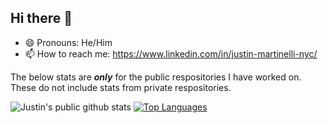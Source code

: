 ## Hi there 👋


- 😄 Pronouns: He/Him
- 📫 How to reach me: https://www.linkedin.com/in/justin-martinelli-nyc/



The below stats are ***only*** for the public respositories I have worked on. These do not include stats from private respositories. 

![Justin's public github stats](https://github-readme-stats.vercel.app/api?username=justinm-nyc&count_private=true&theme=gotham)
[![Top Languages](https://github-readme-stats.vercel.app/api/top-langs/?username=justinm-nyc&layout=compact&theme=gotham)](https://github.com/anuraghazra/github-readme-stats)
<!--
**justinm-nyc/justinm-nyc** is a ✨ _special_ ✨ repository because its `README.md` (this file) appears on your GitHub profile.

Here are some ideas to get you started:

- 🔭 I’m currently working on ...
- 🌱 I’m currently learning ...
- 👯 I’m looking to collaborate on ...
- 🤔 I’m looking for help with ...
- 💬 Ask me about ...
- 📫 How to reach me: ...
- 😄 Pronouns: ...
- ⚡ Fun fact: ...
-->
